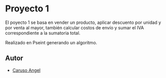 
# Proyecto 1 

El poyecto 1 se basa en vender un producto, aplicar descuento por unidad y por venta al mayor, también calcular costos de envío y sumar el IVA correspondiente a la sumatoria total. 

Realizado en Pseint generando un algoritmo. 


## Autor

- [Caruso Angel](https://github.com/CarusoAngel)

